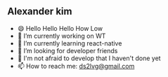 ## Alexander kim
- 😄 Hello Hello Hello How Low 
- 🔭 I’m currently working on WT
- 🌱 I’m currently learning react-native
- 👯 I’m looking for developer friends
- 🤔 I'm not afraid to develop that I haven't done yet
- 📫 How to reach me: ds2lvg@gmail.com

<!--
**ds2lvg/ds2lvg** is a ✨ _special_ ✨ repository because its `README.md` (this file) appears on your GitHub profile.

Here are some ideas to get you started:

- 🔭 I’m currently working on ...
- 🌱 I’m currently learning ...
- 👯 I’m looking to collaborate on ...
- 🤔 I’m looking for help with ...
- 💬 Ask me about ...
- 📫 How to reach me: ...
- 😄 Pronouns: ...
- ⚡ Fun fact: ...
-->
